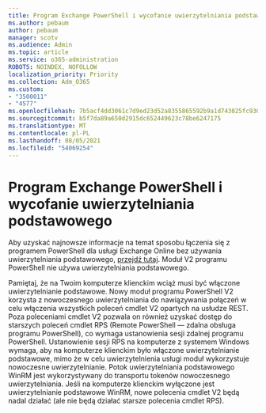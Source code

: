 ```yaml
---
title: Program Exchange PowerShell i wycofanie uwierzytelniania podstawowego
ms.author: pebaum
author: pebaum
manager: scotv
ms.audience: Admin
ms.topic: article
ms.service: o365-administration
ROBOTS: NOINDEX, NOFOLLOW
localization_priority: Priority
ms.collection: Adm_O365
ms.custom:
- "3500011"
- "4577"
ms.openlocfilehash: 7b5acf4dd3061c7d9ed23d52a8355865592b9a1d743025fc9300dcda5a18831a
ms.sourcegitcommit: b5f7da89a650d2915dc652449623c78be6247175
ms.translationtype: MT
ms.contentlocale: pl-PL
ms.lasthandoff: 08/05/2021
ms.locfileid: "54069254"
---
```

# <a name="exchange-powershell-and-basic-authentication-deprecation"></a>Program Exchange PowerShell i wycofanie uwierzytelniania podstawowego

Aby uzyskać najnowsze informacje na temat sposobu łączenia się z programem PowerShell dla usługi Exchange Online bez używania uwierzytelniania podstawowego, [przejdź tutaj](https://aka.ms/exops-docs). Moduł V2 programu PowerShell nie używa uwierzytelniania podstawowego.

Pamiętaj, że na Twoim komputerze klienckim wciąż musi być włączone uwierzytelnianie podstawowe.
Nowy moduł programu PowerShell V2 korzysta z nowoczesnego uwierzytelniania do nawiązywania połączeń w celu włączenia wszystkich poleceń cmdlet V2 opartych na usłudze REST. Poza poleceniami cmdlet V2 pozwala on również uzyskać dostęp do starszych poleceń cmdlet RPS (Remote PowerShell — zdalna obsługa programu PowerShell), co wymaga ustanowienia sesji zdalnej programu PowerShell. Ustanowienie sesji RPS na komputerze z systemem Windows wymaga, aby na komputerze klienckim było włączone uwierzytelnianie podstawowe, mimo że w celu uwierzytelnienia usługi moduł wykorzystuje nowoczesne uwierzytelnianie. Potok uwierzytelniania podstawowego WinRM jest wykorzystywany do transportu tokenów nowoczesnego uwierzytelniania. Jeśli na komputerze klienckim wyłączone jest uwierzytelnianie podstawowe WinRM, nowe polecenia cmdlet V2 będą nadal działać (ale nie będą działać starsze polecenia cmdlet RPS).
